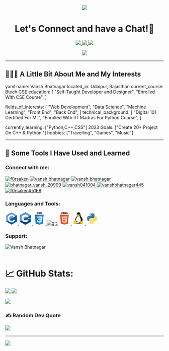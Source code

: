<p align="center">
  <img src="https://capsule-render.vercel.app/api?type=waving&color=gradient&text=Hello!&height=100&section=header"/>
</p>

<h1 align="center">
  Let's Connect and have a Chat!💬
</h1>

<p align="center">
<a href="https://www.linkedin.com/in/kartik-jain-473ab81b2/">
  <img height="50" src="https://user-images.githubusercontent.com/46517096/166973395-19676cd8-f8ec-4abf-83ff-da8243505b82.png"/>
</a>
<a href="https://twitter.com/kartikk_26">
  <img height="50" src="https://user-images.githubusercontent.com/46517096/166974271-91dfa250-d70b-4cb9-8707-f1bda1b708c3.png"/>
</a>
<a href="https://instagram.com/kartik__j26?igshid=YmMyMTA2M2Y=">
  <img height="50" src="https://user-images.githubusercontent.com/46517096/166974368-9798f39f-1f46-499c-b14e-81f0a3f83a06.png"/>
</a>
</p>

<p align="center">
  <img src= "https://i.giphy.com/media/q217GUnfKAmJlFcjBX/giphy.webp">
</p>

---

<h2> 👨🏻‍💻 A Little Bit About Me and My Interests</h2>

yaml
name: Vansh Bhatnagar
located_in: Udaipur, Rajasthan
current_course: Btech CSE
education:
  [
    "Self-Taught Developer and Designer",
    "Enrolled With CSE Course",
  ]

fields_of_interests:
  [
    "Web Development",
    "Data Science",
    "Machine Learning",
    "Front End",
    "Back End",
  ]
technical_background:
  [
    "Digital 101 Certified For ML",
    "Enrolled With IIT Madras For Python Course",
  ]
  
currently_learning: ["Python,C++,CSS"]
2023 Goals: ["Create 20+ Project On C++ & Python."]
hobbies: ["Travelling", "Games", "Music"]


---  
  
<h2> 🚀 Some Tools I Have Used and Learned</h2>
<h3 align="left">Connect with me:</h3>
<p align="left">
<a href="https://dev.to/f0rsaken" target="blank"><img align="center" src="https://raw.githubusercontent.com/rahuldkjain/github-profile-readme-generator/master/src/images/icons/Social/devto.svg" alt="f0rsaken" height="30" width="40" /></a>
<a href="https://linkedin.com/in/vansh bhatnagar" target="blank"><img align="center" src="https://raw.githubusercontent.com/rahuldkjain/github-profile-readme-generator/master/src/images/icons/Social/linked-in-alt.svg" alt="vansh bhatnagar" height="30" width="40" /></a>
<a href="https://stackoverflow.com/users/vansh bhatnagar" target="blank"><img align="center" src="https://raw.githubusercontent.com/rahuldkjain/github-profile-readme-generator/master/src/images/icons/Social/stack-overflow.svg" alt="vansh bhatnagar" height="30" width="40" /></a>
<a href="https://instagram.com/bhatnagar__vansh__20909" target="blank"><img align="center" src="https://raw.githubusercontent.com/rahuldkjain/github-profile-readme-generator/master/src/images/icons/Social/instagram.svg" alt="bhatnagar_vansh_20909" height="30" width="40" /></a>
<a href="https://www.codechef.com/users/vansh041004" target="blank"><img align="center" src="https://cdn.jsdelivr.net/npm/simple-icons@3.1.0/icons/codechef.svg" alt="vansh041004" height="30" width="40" /></a>
<a href="https://www.leetcode.com/vanshbhatnagar445" target="blank"><img align="center" src="https://raw.githubusercontent.com/rahuldkjain/github-profile-readme-generator/master/src/images/icons/Social/leet-code.svg" alt="vanshbhatnagar445" height="30" width="40" /></a>
<a href="https://discord.gg/f0rsaken#5168" target="blank"><img align="center" src="https://raw.githubusercontent.com/rahuldkjain/github-profile-readme-generator/master/src/images/icons/Social/discord.svg" alt="f0rsaken#5168" height="30" width="40" /></a>
</p> 

<h3 align="left">Languages and Tools:</h3>
<p align="left"> <a href="https://www.cprogramming.com/" target="_blank" rel="noreferrer"> <img src="https://raw.githubusercontent.com/devicons/devicon/master/icons/c/c-original.svg" alt="c" width="40" height="40"/> </a> <a href="https://www.w3schools.com/cpp/" target="_blank" rel="noreferrer"> <img src="https://raw.githubusercontent.com/devicons/devicon/master/icons/cplusplus/cplusplus-original.svg" alt="cplusplus" width="40" height="40"/> </a> <a href="https://www.w3schools.com/css/" target="_blank" rel="noreferrer"> <img src="https://raw.githubusercontent.com/devicons/devicon/master/icons/css3/css3-original-wordmark.svg" alt="css3" width="40" height="40"/> </a> <a href="https://git-scm.com/" target="_blank" rel="noreferrer"> <img src="https://www.vectorlogo.zone/logos/git-scm/git-scm-icon.svg" alt="git" width="40" height="40"/> </a> <a href="https://www.w3.org/html/" target="_blank" rel="noreferrer"> <img src="https://raw.githubusercontent.com/devicons/devicon/master/icons/html5/html5-original-wordmark.svg" alt="html5" width="40" height="40"/> </a> <a href="https://www.linux.org/" target="_blank" rel="noreferrer"> <img src="https://raw.githubusercontent.com/devicons/devicon/master/icons/linux/linux-original.svg" alt="linux" width="40" height="40"/> </a> <a href="https://www.python.org" target="_blank" rel="noreferrer"> <img src="https://raw.githubusercontent.com/devicons/devicon/master/icons/python/python-original.svg" alt="python" width="40" height="40"/> </a> </p>

<h3 align="left">Support:</h3>
<p><a href="https://www.buymeacoffee.com/Vansh Bhatnagar"> <img align="left" src="https://cdn.buymeacoffee.com/buttons/v2/default-yellow.png" height="50" width="210" alt="Vansh Bhatnagar" /></a></p><br><br>

# 📈 GitHub Stats:

<a href="https://github.com/Kartikk-26">
  <img height="180em" src="https://github-readme-streak-stats.herokuapp.com/?user=Vansh41104&theme=noctis_minimus&show_icons=true" />
  <img height="180em" src="https://github-readme-stats.vercel.app/api/top-langs/?username=Vansh41104&theme=noctis_minimus&layout=compact" />
</a>

<p align="left">
  <img src="https://res.cloudinary.com/practicaldev/image/fetch/s--E4gnEuy_--/c_limit%2Cf_auto%2Cfl_progressive%2Cq_66%2Cw_880/https://dev-to-uploads.s3.amazonaws.com/uploads/articles/233m04x0r0lv60payria.gif"/>
</p>

### ✍ Random Dev Quote
![](https://quotes-github-readme.vercel.app/api?type=vetical&theme=gruvbox)





---
[![](https://visitcount.itsvg.in/api?id=Kartikk-26&icon=1&color=12)](https://visitcount.itsvg.in)

<!-- Proudly created with GPRM ( https://gprm.itsvg.in ) -->
